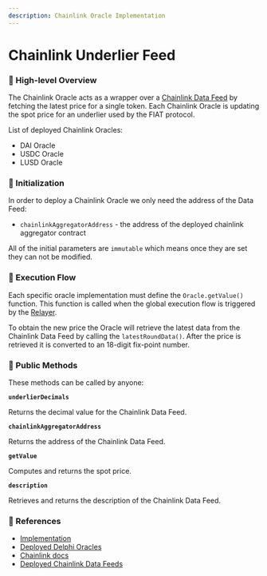 ```yaml
---
description: Chainlink Oracle Implementation
---
```


# Chainlink Underlier Feed

### 🔎 High-level Overview

The Chainlink Oracle acts as a wrapper over a [Chainlink Data Feed](https://docs.chain.link/docs/get-the-latest-price/) by fetching the latest price for a single token. Each Chainlink Oracle is updating the spot price for an underlier used by the FIAT protocol.&#x20;

List of deployed Chainlink Oracles:

* DAI Oracle
* USDC Oracle
* LUSD Oracle

### 🐣 Initialization

In order to deploy a Chainlink Oracle we only need the address of the Data Feed:

* `chainlinkAggregatorAddress` - the address of the deployed chainlink aggregator contract

All of the initial parameters are `immutable` which means once they are set they can not be modified.

### 🌈 Execution Flow

Each specific oracle implementation must define the `Oracle.getValue()` function. This function is called when the global execution flow is triggered by the [Relayer](../relayer.md). &#x20;

To obtain the new price the Oracle will retrieve the latest data from the Chainlink Data Feed by calling the `latestRoundData()`. After the price is retrieved it is converted to an 18-digit fix-point number.

### 📑 Public Methods

These methods can be called by anyone:

**`underlierDecimals`**

Returns the decimal value for the Chainlink Data Feed.

**`chainlinkAggregatorAddress`**&#x20;

Returns the address of the Chainlink Data Feed.

**`getValue`**&#x20;

Computes and returns the spot price.

**`description`**&#x20;

Retrieves and returns the description of the Chainlink Data Feed.

### 📘 References

* [Implementation](https://github.com/fiatdao/delphi/blob/26c91838d287a27e494c75a834fbafef303c090d/src/oracle\_implementations/spot\_price/Chainlink/ChainlinkValueProvider.sol)
* [Deployed Delphi Oracles](https://github.com/fiatdao/changelog/tree/0693456e1938288734b79a24e9ac3be4a0ef6661/deployment)
* [Chainlink docs](https://docs.chain.link/)
* [Deployed Chainlink Data Feeds](https://docs.chain.link/docs/ethereum-addresses/)
